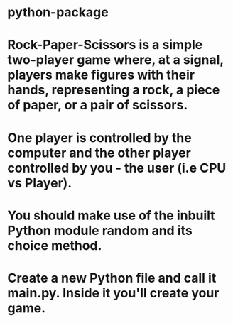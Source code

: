 # python-package
# Rock-Paper-Scissors is a simple two-player game where, at a signal, players make figures with their hands, representing a rock, a piece of paper, or a pair of scissors.
# One player is controlled by the computer and the other player controlled by you - the user (i.e CPU vs Player). 
# You should make use of the inbuilt Python module random and its choice method.
# Create a new Python file and call it main.py. Inside it you'll create your game.

